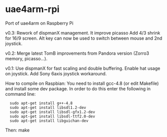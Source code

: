 # uae4arm-rpi
Port of uae4arm on Raspberry Pi

v0.3:
Rework of dispmanX management. It improve picasso
Add 4/3 shrink for 16/9 screen.
Alt key can now be used to switch between mouse and 2nd joystick.

v0.2:
Merge latest TomB improvements from Pandora version (Zorro3 memory, picasso...).

v0.1:
Use dispmanX for fast scaling and double buffering.
Enable hat usage on joystick.
Add Sony 6axis joystick workaround.

How to compile on Raspbian:
   You need to install gcc-4.8 (or edit Makefile) and install some dev package.
   In order to do this enter the following in command line:

      sudo apt-get install g++-4.8
      sudo apt-get install libsdl1.2-dev
      sudo apt-get install libsdl-gfx1.2-dev
      sudo apt-get install libsdl-ttf2.0-dev
      sudo apt-get install libguichan-dev

   Then:
      make


